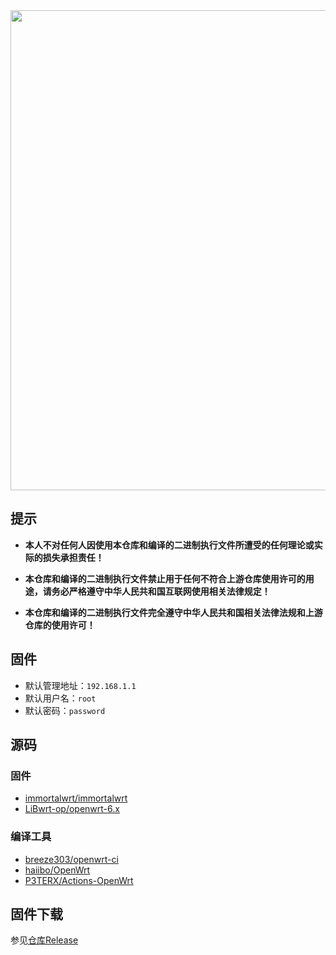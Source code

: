 <img width="768" src="https://github.com/openwrt/openwrt/blob/main/include/logo.png"/>

## 提示

- **本人不对任何人因使用本仓库和编译的二进制执行文件所遭受的任何理论或实际的损失承担责任！**

- **本仓库和编译的二进制执行文件禁止用于任何不符合上游仓库使用许可的用途，请务必严格遵守中华人民共和国互联网使用相关法律规定！**

- **本仓库和编译的二进制执行文件完全遵守中华人民共和国相关法律法规和上游仓库的使用许可！**

## 固件

- 默认管理地址：`192.168.1.1`
- 默认用户名：`root`
- 默认密码：`password`

## 源码

### 固件

- [immortalwrt/immortalwrt](https://github.com/immortalwrt/immortalwrt)
- [LiBwrt-op/openwrt-6.x](https://github.com/LiBwrt-op/openwrt-6.x)


### 编译工具

- [breeze303/openwrt-ci](https://github.com/breeze303/openwrt-ci)
- [haiibo/OpenWrt](https://github.com/haiibo/OpenWrt)
- [P3TERX/Actions-OpenWrt](https://github.com/P3TERX/Actions-OpenWrt)

## 固件下载

参见[仓库Release](https://github.com/cv2wx/build-libwrt-4ipq/releases)
